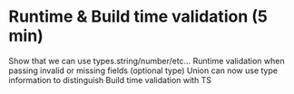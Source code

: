 # Runtime & Build time validation (5 min)

Show that we can use types.string/number/etc…
Runtime validation when passing invalid or missing fields (optional type)
Union can now use type information to distinguish
Build time validation with TS
